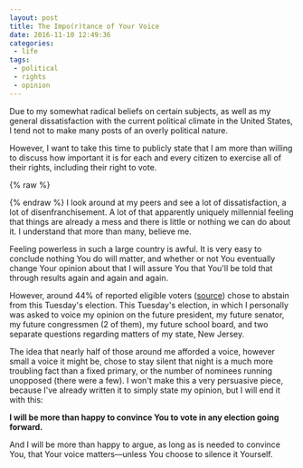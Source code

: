 ```yaml
---
layout: post
title: The Impo(r)tance of Your Voice
date: 2016-11-10 12:49:36
categories:
 - life
tags:
 - political
 - rights
 - opinion
---
```


Due to my somewhat radical beliefs on certain subjects, as well as my
general dissatisfaction with the current political climate in the
United States, I tend not to make many posts of an overly political
nature.

However, I want to take this time to publicly state that I am more
than willing to discuss how important it is for each and every citizen
to exercise all of their rights, including their right to vote.

{% raw %}
<!-- more -->
{% endraw %}
I look around at my peers and see a lot of dissatisfaction, a lot of
disenfranchisement. A lot of that apparently uniquely millennial
feeling that things are already a mess and there is little or nothing
we can do about it. I understand that more than many, believe me.

Feeling powerless in such a large country is awful. It is very easy to
conclude nothing You do will matter, and whether or not You eventually
change Your opinion about that I will assure You that You'll be told
that through results again and again and again.

However, around 44% of reported eligible voters
([source](http://www.electproject.org/2016g)) chose to abstain from
this Tuesday's election. This Tuesday's election, in which I
personally was asked to voice my opinion on the future president, my
future senator, my future congressmen (2 of them), my future school
board, and two separate questions regarding matters of my state, New
Jersey.

The idea that nearly half of those around me afforded a voice, however
small a voice it might be, chose to stay silent that night is a much
more troubling fact than a fixed primary, or the number of nominees
running unopposed (there were a few). I won't make this a very
persuasive piece, because I've already written it to simply state my
opinion, but I will end it with this:

**I will be more than happy to convince You to vote in any election
going forward.**

And I will be more than happy to argue, as long as is needed to
convince You, that Your voice matters—unless You choose to silence it
Yourself.
